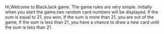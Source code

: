 Hi,Welcome to BlackJack game.
The game rules are very simple.
Initially when you start the game,two random card numbers will be displayed.
If the sum is equal to 21, you won,
If the sum is more than 21, you are out of the game,
If the sum is less than 21, you have a chance to draw a new card until the sum is less than 21.
